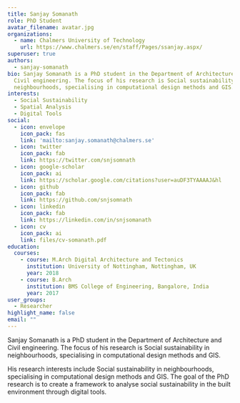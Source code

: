 ```yaml
---
title: Sanjay Somanath
role: PhD Student
avatar_filename: avatar.jpg
organizations:
  - name: Chalmers University of Technology
    url: https://www.chalmers.se/en/staff/Pages/ssanjay.aspx/
superuser: true
authors:
  - sanjay-somanath
bio: Sanjay Somanath is a PhD student in the Department of Architecture and
  Civil engineering. The focus of his research is Social sustainability in
  neighbourhoods, specialising in computational design methods and GIS.
interests:
  - Social Sustainability
  - Spatial Analysis
  - Digital Tools
social:
  - icon: envelope
    icon_pack: fas
    link: 'mailto:sanjay.somanath@chalmers.se'
  - icon: twitter
    icon_pack: fab
    link: https://twitter.com/snjsomnath
  - icon: google-scholar
    icon_pack: ai
    link: https://scholar.google.com/citations?user=auDF3TYAAAAJ&hl
  - icon: github
    icon_pack: fab
    link: https://github.com/snjsomnath
  - icon: linkedin
    icon_pack: fab
    link: https://linkedin.com/in/snjsomanath
  - icon: cv
    icon_pack: ai
    link: files/cv-somanath.pdf
education:
  courses:
    - course: M.Arch Digital Architecture and Tectonics
      institution: University of Nottingham, Nottingham, UK
      year: 2018
    - course: B.Arch
      institution: BMS College of Engineering, Bangalore, India
      year: 2017
user_groups:
  - Researcher
highlight_name: false
email: ""
---
```

Sanjay Somanath is a PhD student in the Department of Architecture and Civil engineering. The focus of his research is Social sustainability in neighbourhoods, specialising in computational design methods and GIS.

His research interests include Social sustainability in neighbourhoods, specialising in computational design methods and GIS. The goal of the PhD research is to create a framework to analyse social sustainability in the built environment through digital tools.
